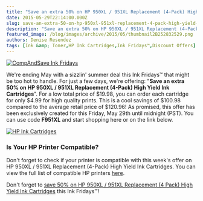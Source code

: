```yaml
---
title: "Save an extra 50% on HP 950XL / 951XL Replacement (4-Pack) High Yield Ink Cartridges - Ink Fridays™"
date: 2015-05-29T22:14:00.000Z
slug: save-an-extra-50-on-hp-950xl-951xl-replacement-4-pack-high-yield-ink-cartridges-ink-fridays
description: "Save an extra 50% on HP 950XL / 951XL Replacement (4-Pack) High Yield Ink Cartridges - Ink Fridays™"
featured_image: /blog/images/archive/2015/05/thumbnail2B252832529.png
authors: Denise Resendez
tags: [Ink &amp; Toner,HP Ink Cartridges,Ink Fridays™,Discount Offers]
---
```


[![CompAndSave Ink Fridays](/blog/images/ink-fridays-50off.png "Ink Fridays - Get 50% Off on HP 950XL / 951 XL Replacement Ink Cartridges")](https://www.compandsave.com/ink-fridays)

We're ending May with a sizzlin' summer deal this Ink Fridays™ that might be too hot to handle. For just a few days, we're offering: "**Save an extra 50% on HP 950XL / 951XL Replacement (4-Pack) High Yield Ink Cartridges**". For a low total price of $19.98, you can order each cartridge for only $4.99 for high quality prints. This is a cool savings of $100.98 compared to the average retail price of $120.96! As promised, this offer has been exclusively created for this Friday, May 29th until midnight (PST). You can use code **F951XL** and start shopping here or on the link below.

[![HP Ink Cartridges](/blog/images/save-an-extra-50.jpg)](https://www.compandsave.com/ink-fridays)


### Is Your HP Printer Compatible?

Don't forget to check if your printer is compatible with this week's offer on HP 950XL / 951XL Replacement (4-Pack) High Yield Ink Cartridges. You can view the full list of compatible HP printers [here](https://www.compandsave.com/hp/950xl-951xl-ink-cartridges/950xl-4-combo).

Don't forget to [save 50% on HP 950XL / 951XL Replacement (4 Pack) High Yield Ink Cartridges](https://www.compandsave.com/ink-fridays) this Ink Fridays™!